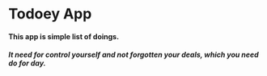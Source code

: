 #  Todoey App

#### This app is simple list of doings.

##### It need for control yourself and not forgotten your deals, which you need do for day.  